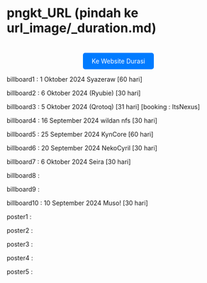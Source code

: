 # pngkt_URL (pindah ke url_image/_duration.md)
<div align="center">
  <a href="url_image/website/main.html" style="background-color:#007bff;color:#ffffff;padding:10px 20px;text-decoration:none;border-radius:5px;display:inline-block;margin-top:20px;">
    Ke Website Durasi
  </a>
</div>


billboard1 : 1 Oktober 2024 Syazeraw [60 hari]

billboard2 : 6 Oktober 2024  (Ryubie) [30 hari]

billboard3 : 5 Oktober 2024 (Qrotoq) [31 hari] [booking : ItsNexus]

billboard4 : 16 September 2024 wildan nfs [30 hari]

billboard5 : 25 September 2024 KynCore [60 hari]

billboard6 : 20 September 2024 NekoCyril [30 hari]

billboard7 : 6 Oktober 2024 Seira [30 hari]

billboard8 :

billboard9 :

billboard10 : 10 September 2024 Muso! [30 hari]

poster1 : 

poster2 : 

poster3 : 

poster4 : 

poster5 :
